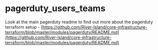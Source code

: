 # pagerduty_users_teams
Look at the main pagerduty readme to find out more about the pagerduty terraform setup - [https://github.com/River-Island/core-infrastructure-terraform/blob/master/modules/pagerduty/README.md](https://github.com/River-Island/core-infrastructure-terraform/blob/master/modules/pagerduty/README.md)

